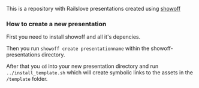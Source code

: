 This is a repository with Railslove presentations created using [showoff](https://github.com/schacon/showoff)

### How to create a new presentation

First you need to install showoff and all it's depencies.

Then you run `showoff create presentationname` within the showoff-presentations directory.

After that you `cd` into your new presentation directory and run `../install_template.sh` which will create symbolic links to the assets in the `/template` folder.